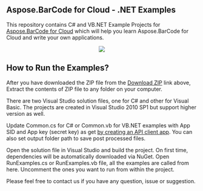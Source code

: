 ## Aspose.BarCode for Cloud - .NET Examples

This repository contains C# and VB.NET Example Projects for [Aspose.BarCode for Cloud](http://www.aspose.com/products/barcode/cloud) which will help you learn Aspose.BarCode for Cloud and write your own applications.


<p align="center">
  <a title="Download Examples ZIP" href="https://github.com/aspose-barcode/Aspose.BarCode-for-Cloud/archive/master.zip">
	<img src="https://raw.github.com/AsposeExamples/java-examples-dashboard/master/images/downloadZip-Button-Large.png" />
  </a>
</p>

## How to Run the Examples?

After you have downloaded the ZIP file from the [Download ZIP](https://github.com/aspose-barcode/Aspose.BarCode-for-Cloud/archive/master.zip) link above, Extract the contents of ZIP file to any folder on your computer. 

There are two Visual Studio solution files, one for C# and other for Visual Basic. The projects are created in Visual Studio 2010 SP1 but support higher version as well.

Update Common.cs for C# or Common.vb for VB.NET examples with App SID and App key (secret key) as get [by creating an API client app](https://docs.asposeptyltd.com/display/totalcloud/Create+New+App+and+Get+App+Key+and+SID). You can also set output folder path to save post processed files.

Open the solution file in Visual Studio and build the project. On first time, dependencies will be automatically downloaded via NuGet. Open RunExamples.cs or RunExamples.vb file, all the examples are called from here. Uncomment the ones you want to run from within the project.

Please feel free to contact us if you have any question, issue or suggestion.



